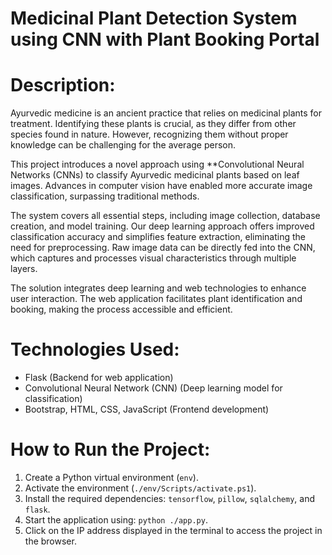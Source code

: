 # Medicinal Plant Detection System using CNN with Plant Booking Portal  

# Description:  

Ayurvedic medicine is an ancient practice that relies on medicinal plants for treatment. Identifying these plants is crucial, as they differ from other species found in nature. However, recognizing them without proper knowledge can be challenging for the average person.  

This project introduces a novel approach using **Convolutional Neural Networks (CNNs) to classify Ayurvedic medicinal plants based on leaf images. Advances in computer vision have enabled more accurate image classification, surpassing traditional methods.  

The system covers all essential steps, including image collection, database creation, and model training. Our deep learning approach offers improved classification accuracy and simplifies feature extraction, eliminating the need for preprocessing. Raw image data can be directly fed into the CNN, which captures and processes visual characteristics through multiple layers.  

The solution integrates deep learning and web technologies to enhance user interaction. The web application facilitates plant identification and booking, making the process accessible and efficient.  

# Technologies Used:

- Flask (Backend for web application)  
- Convolutional Neural Network (CNN) (Deep learning model for classification)  
- Bootstrap, HTML, CSS, JavaScript (Frontend development)  

# How to Run the Project:

1. Create a Python virtual environment (`env`).  
2. Activate the environment (`./env/Scripts/activate.ps1`).  
3. Install the required dependencies: `tensorflow`, `pillow`, `sqlalchemy`, and `flask`.  
4. Start the application using: `python ./app.py`.  
5. Click on the IP address displayed in the terminal to access the project in the browser.  
